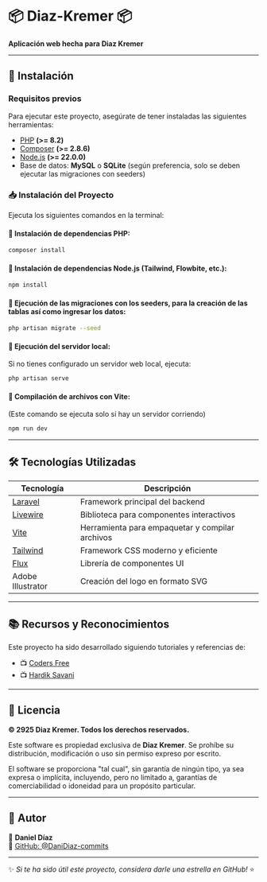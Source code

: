# 📦 Diaz-Kremer 📦  
**Aplicación web hecha para Diaz Kremer**

---

## 📌 Instalación
### Requisitos previos
Para ejecutar este proyecto, asegúrate de tener instaladas las siguientes herramientas:

- [PHP](https://www.php.net/downloads.php) **(>= 8.2)**
- [Composer](https://getcomposer.org/download/) **(>= 2.8.6)**
- [Node.js](https://nodejs.org/es/download) **(>= 22.0.0)**
- Base de datos: **MySQL** o **SQLite** (según preferencia, solo se deben ejecutar las migraciones con seeders)

### 📥 Instalación del Proyecto
Ejecuta los siguientes comandos en la terminal:

#### 🔹 Instalación de dependencias PHP:
```bash
composer install
```

#### 🔹 Instalación de dependencias Node.js (Tailwind, Flowbite, etc.):
```bash
npm install
```

#### 🔹 Ejecución de las migraciones con los seeders, para la creación de las tablas así como ingresar los datos:
```bash 
php artisan migrate --seed
```

#### 🔹 Ejecución del servidor local:
Si no tienes configurado un servidor web local, ejecuta:
```bash
php artisan serve
```

#### 🔹 Compilación de archivos con Vite:
(Este comando se ejecuta solo si hay un servidor corriendo)
```bash
npm run dev
```

---

## 🛠️ Tecnologías Utilizadas

| Tecnología  | Descripción |
|-------------|-------------|
| [Laravel](https://laravel.com) | Framework principal del backend |
| [Livewire](https://laravel-livewire.com) | Biblioteca para componentes interactivos |
| [Vite](https://vite.dev) | Herramienta para empaquetar y compilar archivos |
| [Tailwind](https://tailwindcss.com) | Framework CSS moderno y eficiente |
| [Flux](https://fluxui.dev) | Librería de componentes UI |
| Adobe Illustrator | Creación del logo en formato SVG |

---

## 📚 Recursos y Reconocimientos
Este proyecto ha sido desarrollado siguiendo tutoriales y referencias de:
- 📺 [Coders Free](https://www.youtube.com/@CodersFree)
- 📺 [Hardik Savani](https://www.youtube.com/@savanihd)

---

## 📜 Licencia

**© 2925 Diaz Kremer. Todos los derechos reservados.**

Este software es propiedad exclusiva de **Diaz Kremer**. Se prohíbe su distribución, modificación o uso sin permiso expreso por escrito.

El software se proporciona "tal cual", sin garantía de ningún tipo, ya sea expresa o implícita, incluyendo, pero no limitado a, garantías de comerciabilidad o idoneidad para un propósito particular.

---

## 🙇 Autor

👤 **Daniel Díaz**  
🔗 [GitHub: @DaniDiaz-commits](https://github.com/DaniDiaz-commits)

---

✨ _Si te ha sido útil este proyecto, considera darle una estrella en GitHub!_ ⭐